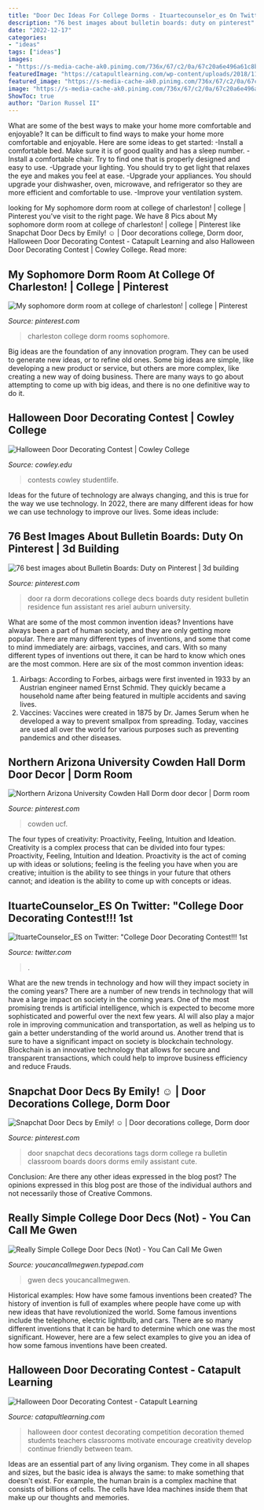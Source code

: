 ```yaml
---
title: "Door Dec Ideas For College Dorms - Ituartecounselor_es On Twitter: &quot;college Door Decorating Contest!!! 1st"
description: "76 best images about bulletin boards: duty on pinterest"
date: "2022-12-17"
categories:
- "ideas"
tags: ["ideas"]
images:
- "https://s-media-cache-ak0.pinimg.com/736x/67/c2/0a/67c20a6e496a61c8b9c4625b22029440--college-of-charleston-dorm-charleston-sc.jpg"
featuredImage: "https://catapultlearning.com/wp-content/uploads/2018/11/HRS_NewCastle_DoorDecorating_1.jpeg"
featured_image: "https://s-media-cache-ak0.pinimg.com/736x/67/c2/0a/67c20a6e496a61c8b9c4625b22029440--college-of-charleston-dorm-charleston-sc.jpg"
image: "https://s-media-cache-ak0.pinimg.com/736x/67/c2/0a/67c20a6e496a61c8b9c4625b22029440--college-of-charleston-dorm-charleston-sc.jpg"
ShowToc: true
author: "Darion Russel II"
---
```



What are some of the best ways to make your home more comfortable and enjoyable?
It can be difficult to find ways to make your home more comfortable and enjoyable. Here are some ideas to get started: 
-Install a comfortable bed. Make sure it is of good quality and has a sleep number.
-Install a comfortable chair. Try to find one that is properly designed and easy to use.
-Upgrade your lighting. You should try to get light that relaxes the eye and makes you feel at ease.
-Upgrade your appliances. You should upgrade your dishwasher, oven, microwave, and refrigerator so they are more efficient and comfortable to use. 
-Improve your ventilation system.

	

		
looking for My sophomore dorm room at college of charleston! | college | Pinterest you've visit to the right page. We have 8 Pics about My sophomore dorm room at college of charleston! | college | Pinterest like Snapchat Door Decs by Emily! ☺️ | Door decorations college, Dorm door, Halloween Door Decorating Contest - Catapult Learning and also Halloween Door Decorating Contest | Cowley College. Read more:
		
    
## My Sophomore Dorm Room At College Of Charleston! | College | Pinterest

<img loading=lazy src="https://s-media-cache-ak0.pinimg.com/736x/67/c2/0a/67c20a6e496a61c8b9c4625b22029440--college-of-charleston-dorm-charleston-sc.jpg" onerror="this.onerror=null;this.src='https://tse4.mm.bing.net/th?id=OIP.OoUrHRS7AZLBK3w1YA-FbgHaE8&amp;pid=15.1';" alt="My sophomore dorm room at college of charleston! | college | Pinterest">

_Source: pinterest.com_

>charleston college dorm rooms sophomore. 

	

Big ideas are the foundation of any innovation program. They can be used to generate new ideas, or to refine old ones. Some big ideas are simple, like developing a new product or service, but others are more complex, like creating a new way of doing business. There are many ways to go about attempting to come up with big ideas, and there is no one definitive way to do it.

    
## Halloween Door Decorating Contest | Cowley College

<img loading=lazy src="http://www.cowley.edu/studentlife/contests/images/door-contest/2019/second-place.jpg" onerror="this.onerror=null;this.src='https://tse1.mm.bing.net/th?id=OIP.czU8wr0CW5K4_UGnqP0RMQHaJ4&amp;pid=15.1';" alt="Halloween Door Decorating Contest | Cowley College">

_Source: cowley.edu_

>contests cowley studentlife. 

	

Ideas for the future of technology are always changing, and this is true for the way we use technology. In 2022, there are many different ideas for how we can use technology to improve our lives. Some ideas include: 

    
## 76 Best Images About Bulletin Boards: Duty On Pinterest | 3d Building

<img loading=lazy src="https://s-media-cache-ak0.pinimg.com/736x/cd/1b/14/cd1b14310b0002bca0f0b2decef36ed8--college-dorm-door-ra-door-decs.jpg" onerror="this.onerror=null;this.src='https://tse3.mm.bing.net/th?id=OIP.REJuH40KfY7DodjH85aSiQHaJ4&amp;pid=15.1';" alt="76 best images about Bulletin Boards: Duty on Pinterest | 3d building">

_Source: pinterest.com_

>door ra dorm decorations college decs boards duty resident bulletin residence fun assistant res ariel auburn university. 

	

What are some of the most common invention ideas?
Inventions have always been a part of human society, and they are only getting more popular. There are many different types of inventions, and some that come to mind immediately are: airbags, vaccines, and cars. With so many different types of inventions out there, it can be hard to know which ones are the most common. Here are six of the most common invention ideas: 
1) Airbags: According to Forbes, airbags were first invented in 1933 by an Austrian engineer named Ernst Schmid. They quickly became a household name after being featured in multiple accidents and saving lives. 
2) Vaccines: Vaccines were created in 1875 by Dr. James Serum when he developed a way to prevent smallpox from spreading. Today, vaccines are used all over the world for various purposes such as preventing pandemics and other diseases.

    
## Northern Arizona University Cowden Hall Dorm Door Decor | Dorm Room

<img loading=lazy src="https://i.pinimg.com/736x/a6/a6/53/a6a653d72db5ea65165bc3619b88c7a0--northern-arizona-university-dorm-door.jpg" onerror="this.onerror=null;this.src='https://tse4.mm.bing.net/th?id=OIP.MRHYx0lMePx3fJ3FK5dUkAHaJ3&amp;pid=15.1';" alt="Northern Arizona University Cowden Hall Dorm door decor | Dorm room">

_Source: pinterest.com_

>cowden ucf. 

	

The four types of creativity: Proactivity, Feeling, Intuition and Ideation.
Creativity is a complex process that can be divided into four types: Proactivity, Feeling, Intuition and Ideation. Proactivity is the act of coming up with ideas or solutions; feeling is the feeling you have when you are creative; intuition is the ability to see things in your future that others cannot; and ideation is the ability to come up with concepts or ideas.

    
## ItuarteCounselor_ES On Twitter: &quot;College Door Decorating Contest!!! 1st

<img loading=lazy src="https://pbs.twimg.com/media/CrYC9oGVMAA1jbP.jpg:large" onerror="this.onerror=null;this.src='https://tse3.mm.bing.net/th?id=OIP.q5K5lglCpUA3dgq8zSuiDwHaJ4&amp;pid=15.1';" alt="ItuarteCounselor_ES on Twitter: &quot;College Door Decorating Contest!!! 1st">

_Source: twitter.com_

>. 

	

What are the new trends in technology and how will they impact society in the coming years?
There are a number of new trends in technology that will have a large impact on society in the coming years. One of the most promising trends is artificial intelligence, which is expected to become more sophisticated and powerful over the next few years. AI will also play a major role in improving communication and transportation, as well as helping us to gain a better understanding of the world around us. Another trend that is sure to have a significant impact on society is blockchain technology. Blockchain is an innovative technology that allows for secure and transparent transactions, which could help to improve business efficiency and reduce Frauds.

    
## Snapchat Door Decs By Emily! ☺️ | Door Decorations College, Dorm Door

<img loading=lazy src="https://i.pinimg.com/736x/9c/94/5c/9c945c2f42f14b341337836d51bf0d25--snapchat-decorations-door-decorations-college.jpg" onerror="this.onerror=null;this.src='https://tse3.mm.bing.net/th?id=OIP.pG54jUuQ_LncBxM0lgD_5QHaJ3&amp;pid=15.1';" alt="Snapchat Door Decs by Emily! ☺️ | Door decorations college, Dorm door">

_Source: pinterest.com_

>door snapchat decs decorations tags dorm college ra bulletin classroom boards doors dorms emily assistant cute. 

	

Conclusion: Are there any other ideas expressed in the blog post?
The opinions expressed in this blog post are those of the individual authors and not necessarily those of Creative Commons.

    
## Really Simple College Door Decs (Not) - You Can Call Me Gwen

<img loading=lazy src="https://youcancallmegwen.typepad.com/.a/6a0120a5840014970b0133f4d98ee9970b-600wi" onerror="this.onerror=null;this.src='https://tse3.mm.bing.net/th?id=OIP.RriMDL5lvqVnuW6clVgONgHaKz&amp;pid=15.1';" alt="Really Simple College Door Decs (Not) - You Can Call Me Gwen">

_Source: youcancallmegwen.typepad.com_

>gwen decs youcancallmegwen. 

	

Historical examples: How have some famous inventions been created?
The history of invention is full of examples where people have come up with new ideas that have revolutionized the world. Some famous inventions include the telephone, electric lightbulb, and cars. There are so many different inventions that it can be hard to determine which one was the most significant. However, here are a few select examples to give you an idea of how some famous inventions have been created.

    
## Halloween Door Decorating Contest - Catapult Learning

<img loading=lazy src="https://catapultlearning.com/wp-content/uploads/2018/11/HRS_NewCastle_DoorDecorating_1.jpeg" onerror="this.onerror=null;this.src='https://tse3.mm.bing.net/th?id=OIP.1ve2pO2KvaB-uVful0M6hQHaJl&amp;pid=15.1';" alt="Halloween Door Decorating Contest - Catapult Learning">

_Source: catapultlearning.com_

>halloween door contest decorating competition decoration themed students teachers classrooms motivate encourage creativity develop continue friendly between team. 

	

Ideas are an essential part of any living organism. They come in all shapes and sizes, but the basic idea is always the same: to make something that doesn't exist. For example, the human brain is a complex machine that consists of billions of cells. The cells have Idea machines inside them that make up our thoughts and memories.

